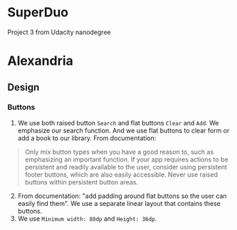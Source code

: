 # SuperDuo
Project 3 from Udacity nanodegree

# Alexandria
## Design
### Buttons
1. We use both raised button `Search` and flat buttons `Clear` and `Add`. We emphasize our search function. And we use flat buttons to clear form or add a book to our library. From documentation: 

>Only mix button types when you have a good reason to, such as emphasizing an important function. If your app requires actions to be persistent and readily available to the user, consider using persistent footer buttons, which are also easily accessible. Never use raised buttons within persistent button areas.

2. From documentation: "add padding around flat buttons so the user can easily find them". We use a separate linear layout that contains these buttons.
3. We use `Minimum width: 88dp` and `Height: 36dp`.


